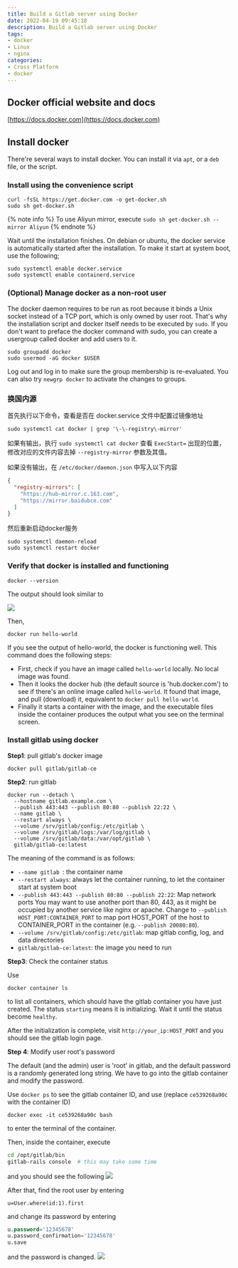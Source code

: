 ```yaml
---
title: Build a Gitlab server using Docker 
date: 2022-04-19 09:45:18
description: Build a Gitlab server using Docker
tags: 
- docker
- Linux
- nginx
categories: 
- Cross Platform
- docker
---
```


## Docker official website and docs

[https://docs.docker.com](https://docs.docker.com)

## Install docker

There're several ways to install docker. You can install it via `apt`, or a `deb` file, or the script.

### Install using the convenience script

```
curl -fsSL https://get.docker.com -o get-docker.sh
sudo sh get-docker.sh
```

{% note info %}
To use Aliyun mirror, execute `sudo sh get-docker.sh --mirror Aliyun`
{% endnote %}

Wait until the installation finishes. On debian or ubuntu, the docker service is automatically started after the installation. To make it start at system boot, use the following;

```
sudo systemctl enable docker.service
sudo systemctl enable containerd.service
```

### (Optional) Manage docker as a non-root user

The docker daemon requires to be run as root because it binds a Unix socket instead of a TCP port, which is only owned by user root. That's why the installation script and docker itself needs to be executed by `sudo`. If you don't want to preface the docker command with sudo, you can create a usergroup called docker and add users to it.

```
sudo groupadd docker
sudo usermod -aG docker $USER
```

Log out and log in to make sure the group membership is re-evaluated. You can also try `newgrp docker` to activate the changes to groups.

### 换国内源

首先执行以下命令，查看是否在 docker.service 文件中配置过镜像地址

```shell
sudo systemctl cat docker | grep '\-\-registry\-mirror'
```

如果有输出，执行 `sudo systemctl cat docker` 查看 `ExecStart=` 出现的位置，修改对应的文件内容去掉 `--registry-mirror` 参数及其值。

如果没有输出，在 `/etc/docker/daemon.json` 中写入以下内容

```json
{
  "registry-mirrors": [
    "https://hub-mirror.c.163.com",
    "https://mirror.baidubce.com"
  ]
}
```

然后重新启动docker服务

```shell
sudo systemctl daemon-reload
sudo systemctl restart docker
```

### Verify that docker is installed and functioning 

```
docker --version
```
The output should look similar to 

![](27_docker/docker_version.png)

Then, 
```
docker run hello-world
```

If you see the output of hello-world, the docker is functioning well. This command does the following steps:

- First, check if you have an image called `hello-world` locally. No local image was found. 
- Then it looks the docker hub (the default source is 'hub.docker.com') to see if there's an online image called `hello-world`. It found that image, and pull (download) it, equivalent to `docker pull hello-world`.
- Finally it starts a container with the image, and the executable files inside the container produces the output what you see on the terminal screen.

### Install gitlab using docker

**Step1**: pull gitlab's docker image

```
docker pull gitlab/gitlab-ce
```
**Step2**: run gitlab

```
docker run --detach \
  --hostname gitlab.example.com \
  --publish 443:443 --publish 80:80 --publish 22:22 \
  --name gitlab \
  --restart always \
  --volume /srv/gitlab/config:/etc/gitlab \
  --volume /srv/gitlab/logs:/var/log/gitlab \
  --volume /srv/gitlab/data:/var/opt/gitlab \
  gitlab/gitlab-ce:latest
```

The meaning of the command is as follows:

- `--name gitlab `: the container name 
- `--restart always`: always let the container running, to let the container start at system boot
- `--publish 443:443 --publish 80:80 --publish 22:22`: Map network ports
    You may want to use another port than 80, 443, as it might be occupied by another service like nginx or apache. Change to `--publish HOST_PORT:CONTAINER_PORT` to map port HOST_PORT of the host to CONTAINER_PORT in the container (e.g. `--publish 20080:80`).
- `--volume /srv/gitlab/config:/etc/gitlab`: map gitlab config, log, and data directories
- `gitlab/gitlab-ce:latest`: the image you need to run

**Step3**: Check the container status 

Use
```
docker container ls
```
to list all containers, which should have the gitlab container you have just created. The status `starting` means it is initializing. Wait it until the status become `healthy`.

After the initialization is complete, visit `http://your_ip:HOST_PORT` and you should see the gitlab login page.

**Step 4**: Modify user root's password

The default (and the admin) user is 'root' in gitlab, and the default password is a randomly generated long string. We have to go into the gitlab container and modify the password.

Use `docker ps` to see the gitlab container ID, and use (replace `ce539268a90c` with the container ID)
```
docker exec -it ce539268a90c bash
```
to enter the terminal of the container.

Then, inside the container, execute
```sh
cd /opt/gitlab/bin
gitlab-rails console  # this may take some time
```
and you should see the following
![](27_docker/docker_gitlab_console.png)

After that, find the root user by entering
```
u=User.where(id:1).first
```
and change its password by entering
```sql
u.password='12345678'
u.password_confirmation='12345678'
u.save
```
and the password is changed.
![](27_docker/docker_gitlab_password2.png)


